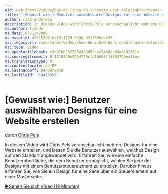 ```yaml
---
uid: web-forms/videos/how-do-i/how-do-i-create-user-selectable-themes-for-a-web-site
title: '[Gewusst wie:] Benutzer auswählbaren Designs für eine Website erstellen | Microsoft-Dokumentation'
author: rick-anderson
description: In diesem Video wird Chris Pels veranschaulicht mehrere Designs für eine Website erstellen, und lassen Sie die Benutzer auswählen, welches Design auf den Standort angewendet wird. Finden Sie unter wie...
ms.author: riande
ms.date: 03/13/2008
ms.assetid: d19152e7-ba19-4729-9e30-d311630aaf95
msc.legacyurl: /web-forms/videos/how-do-i/how-do-i-create-user-selectable-themes-for-a-web-site
msc.type: video
ms.openlocfilehash: c9c97bb2627054380d92eee5468ca03a81d2f61e
ms.sourcegitcommit: 0f1119340e4464720cfd16d0ff15764746ea1fea
ms.translationtype: MT
ms.contentlocale: de-DE
ms.lasthandoff: 04/09/2019
ms.locfileid: "59413359"
---
```

# <a name="how-do-i-create-user-selectable-themes-for-a-web-site"></a>[Gewusst wie:] Benutzer auswählbaren Designs für eine Website erstellen

durch [Chris Pels](https://twitter.com/chrispels)

In diesem Video wird Chris Pels veranschaulicht mehrere Designs für eine Website erstellen, und lassen Sie die Benutzer auswählen, welches Design auf den Standort angewendet wird. Erfahren Sie, wie eine einfache Benutzeroberfläche, die dem Benutzer ermöglicht, wählen Sie jede der Designs mit einem Benutzersteuerelement zu erstellen. Darüber hinaus erfahren Sie, wie Sie ein Design für eine Seite über ein Steuerelement auf einer Masterseite.

[&#9654;Sehen Sie sich Video (19 Minuten)](https://channel9.msdn.com/Blogs/ASP-NET-Site-Videos/how-do-i-create-user-selectable-themes-for-a-web-site)
